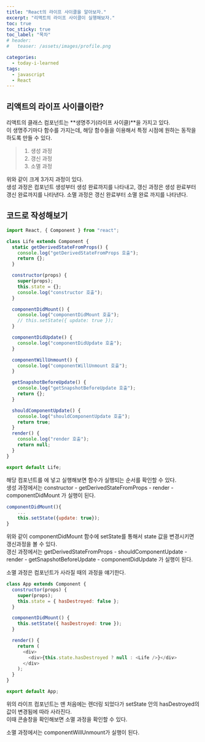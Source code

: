 ```yaml
---
title: "React의 라이프 사이클을 알아보자."
excerpt: "리액트의 라이프 사이클이 실행해보자."
toc: true
toc_sticky: true
toc_label: "목차"
# header:
#   teaser: /assets/images/profile.png

categories:
  - today-i-learned
tags:
  - javascript
  - React
---
```


## 리액트의 라이프 사이클이란?

리액트의 클래스 컴포넌트는 **생명주기(라이프 사이클)**을 가지고 있다.  
이 생명주기마다 함수를 가지는데, 해당 함수들을 이용해서 특정 시점에 원하는 동작을 하도록 만들 수 있다.

> 1.  생성 과정
> 2.  갱신 과정
> 3.  소멸 과정

위와 같이 크게 3가지 과정이 있다.  
생성 과정은 컴포넌트 생성부터 생성 완료까지를 나타내고, 갱신 과정은 생성 완료부터 갱신 완료까지를 나타낸다. 소멸 과정은 갱신 완료부터 소멸 완료 까지를 나타낸다.

## 코드로 작성해보기

```js
import React, { Component } from "react";

class Life extends Component {
  static getDerivedStateFromProps() {
    console.log("getDerivedStateFromProps 호출");
    return {};
  }

  constructor(props) {
    super(props);
    this.state = {};
    console.log("constructor 호출");
  }

  componentDidMount() {
    console.log("componentDidMount 호출");
    // this.setState({ update: true });
  }

  componentDidUpdate() {
    console.log("componentDidUpdate 호출");
  }

  componentWillUnmount() {
    console.log("componentWillUnmount 호출");
  }

  getSnapshotBeforeUpdate() {
    console.log("getSnapshotBeforeUpdate 호출");
    return {};
  }

  shouldComponentUpdate() {
    console.log("shouldComponentUpdate 호출");
    return true;
  }
  render() {
    console.log("render 호출");
    return null;
  }
}

export default Life;
```

해당 컴포넌트를 <App />에 넣고 실행해보면 함수가 실행되는 순서를 확인할 수 있다.  
생성 과정에서는 constructor - getDerivedStateFromProps - render - componentDidMount 가 실행이 된다.

```js
componentDidMount(){
    ...
    this.setState({update: true});
}
```

위와 같이 componentDidMount 함수에 setState를 통해서 state 값을 변경시키면 갱신과정을 볼 수 있다.  
갱신 과정에서는 getDerivedStateFromProps - shouldComponentUpdate - render - getSnapshotBeforeUpdate - componentDidUpdate 가 실행이 된다.

소멸 과정은 컴포넌트가 사라질 때의 과정을 얘기한다.

```js
class App extends Component {
  constructor(props) {
    super(props);
    this.state = { hasDestroyed: false };
  }

  componentDidMount() {
    this.setState({ hasDestroyed: true });
  }

  render() {
    return (
      <div>
        <div>{this.state.hasDestroyed ? null : <Life />}</div>
      </div>
    );
  }
}

export default App;
```

위의 라이프 컴포넌트는 맨 처음에는 렌더링 되었다가 setState 안의 hasDestroyed의 값이 변경됨에 따라 사라진다.  
이때 콘솔창을 확인해보면 소멸 과정을 확인할 수 있다.

소멸 과정에서는 componentWillUnmount가 실행이 된다.
